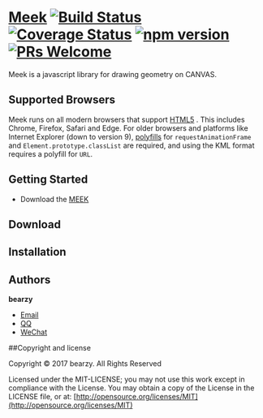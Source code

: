 # [Meek](https://facebook.github.io/react/) [![Build Status](https://img.shields.io/travis/facebook/react/master.svg?style=flat)](https://travis-ci.org/facebook/react) [![Coverage Status](https://img.shields.io/coveralls/facebook/react/master.svg?style=flat)](https://coveralls.io/github/facebook/react?branch=master) [![npm version](https://img.shields.io/npm/v/react.svg?style=flat)](https://www.npmjs.com/package/react) [![PRs Welcome](https://img.shields.io/badge/PRs-welcome-brightgreen.svg)](CONTRIBUTING.md#pull-requests)

Meek is a javascript library for drawing geometry on CANVAS.

## Supported Browsers

Meek runs on all modern browsers that support [HTML5](https://html.spec.whatwg.org/multipage/) . This includes Chrome, Firefox, Safari and Edge.
For older browsers and platforms like Internet Explorer (down to version 9), [polyfills](http://polyfill.io) for `requestAnimationFrame` and `Element.prototype.classList` are required, 
and using the KML format requires a polyfill for `URL`.

## Getting Started
- Download the [MEEK](https://github.com/zybeargithub/Meek/archive/master.zip)

## Download

## Installation

## Authors

**bearzy**

- [Email](zyangdata@foxmail.com )
- [QQ](1106408264)
- [WeChat]()

##Copyright and license

Copyright © 2017 bearzy. All Rights Reserved

Licensed under the MIT-LICENSE;
you may not use this work except in compliance with the License.
You may obtain a copy of the License in the LICENSE file, or at:
	[http://opensource.org/licenses/MIT](http://opensource.org/licenses/MIT)